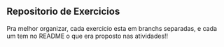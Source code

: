 ## Repositorio de Exercicios
Pra melhor organizar, cada exercicio esta em branchs separadas, e cada um tem no README o que era proposto nas atividades!!